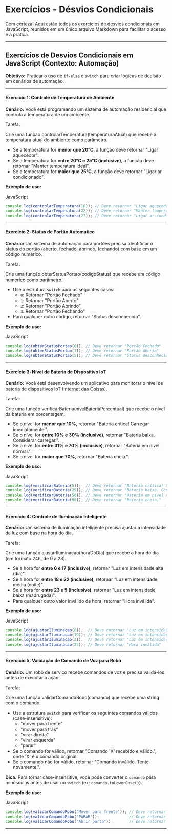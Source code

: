 # Exercícios - Désvios Condicionais

Com certeza! Aqui estão todos os exercícios de desvios condicionais em JavaScript, reunidos em um único arquivo Markdown para facilitar o acesso e a prática.

***

## Exercícios de Desvios Condicionais em JavaScript (Contexto: Automação)

**Objetivo:** Praticar o uso de `if-else` e `switch` para criar lógicas de decisão em cenários de automação.

***

#### Exercício 1: Controle de Temperatura de Ambiente

**Cenário:** Você está programando um sistema de automação residencial que controla a temperatura de um ambiente.

Tarefa:

Crie uma função controlarTemperatura(temperaturaAtual) que recebe a temperatura atual do ambiente como parâmetro.

* Se a temperatura for **menor que 20°C**, a função deve retornar "Ligar aquecedor".
* Se a temperatura for **entre 20°C e 25°C (inclusive)**, a função deve retornar "Manter temperatura ideal".
* Se a temperatura for **maior que 25°C**, a função deve retornar "Ligar ar-condicionado".

**Exemplo de uso:**

JavaScript

```javascript
console.log(controlarTemperatura(18)); // Deve retornar "Ligar aquecedor"
console.log(controlarTemperatura(22)); // Deve retornar "Manter temperatura ideal"
console.log(controlarTemperatura(27)); // Deve retornar "Ligar ar-condicionado"
```

***

#### Exercício 2: Status de Portão Automático

**Cenário:** Um sistema de automação para portões precisa identificar o status do portão (aberto, fechado, abrindo, fechando) com base em um código numérico.

Tarefa:

Crie uma função obterStatusPortao(codigoStatus) que recebe um código numérico como parâmetro.

* Use a estrutura `switch` para os seguintes casos:
  * `0`: Retornar "Portão Fechado"
  * `1`: Retornar "Portão Aberto"
  * `2`: Retornar "Portão Abrindo"
  * `3`: Retornar "Portão Fechando"
* Para qualquer outro código, retornar "Status desconhecido".

**Exemplo de uso:**

JavaScript

```javascript
console.log(obterStatusPortao(0)); // Deve retornar "Portão Fechado"
console.log(obterStatusPortao(1)); // Deve retornar "Portão Aberto"
console.log(obterStatusPortao(5)); // Deve retornar "Status desconhecido"
```

***

#### Exercício 3: Nível de Bateria de Dispositivo IoT

**Cenário:** Você está desenvolvendo um aplicativo para monitorar o nível de bateria de dispositivos IoT (Internet das Coisas).

Tarefa:

Crie uma função verificarBateria(nivelBateriaPercentual) que recebe o nível da bateria em porcentagem.

* Se o nível for **menor que 10%**, retornar "Bateria crítica! Carregar imediatamente.".
* Se o nível for **entre 10% e 30% (inclusive)**, retornar "Bateria baixa. Considerar carregar.".
* Se o nível for **entre 31% e 70% (inclusive)**, retornar "Bateria em nível normal.".
* Se o nível for **maior que 70%**, retornar "Bateria cheia.".

**Exemplo de uso:**

JavaScript

```javascript
console.log(verificarBateria(5));  // Deve retornar "Bateria crítica! Carregar imediatamente."
console.log(verificarBateria(25)); // Deve retornar "Bateria baixa. Considerar carregar."
console.log(verificarBateria(50)); // Deve retornar "Bateria em nível normal."
console.log(verificarBateria(90)); // Deve retornar "Bateria cheia."
```

***

#### Exercício 4: Controle de Iluminação Inteligente

**Cenário:** Um sistema de iluminação inteligente precisa ajustar a intensidade da luz com base na hora do dia.

Tarefa:

Crie uma função ajustarIluminacao(horaDoDia) que recebe a hora do dia (em formato 24h, de 0 a 23).

* Se a hora for **entre 6 e 17 (inclusive)**, retornar "Luz em intensidade alta (dia)".
* Se a hora for **entre 18 e 22 (inclusive)**, retornar "Luz em intensidade média (noite)".
* Se a hora for **entre 23 e 5 (inclusive)**, retornar "Luz em intensidade baixa (madrugada)".
* Para qualquer outro valor inválido de hora, retornar "Hora inválida".

**Exemplo de uso:**

JavaScript

```javascript
console.log(ajustarIluminacao(8));  // Deve retornar "Luz em intensidade alta (dia)"
console.log(ajustarIluminacao(19)); // Deve retornar "Luz em intensidade média (noite)"
console.log(ajustarIluminacao(2));  // Deve retornar "Luz em intensidade baixa (madrugada)"
console.log(ajustarIluminacao(25)); // Deve retornar "Hora inválida"
```

***

#### Exercício 5: Validação de Comando de Voz para Robô

**Cenário:** Um robô de serviço recebe comandos de voz e precisa validá-los antes de executar a ação.

Tarefa:

Crie uma função validarComandoRobo(comando) que recebe uma string com o comando.

* Use a estrutura `switch` para verificar os seguintes comandos válidos (case-insensitive):
  * "mover para frente"
  * "mover para trás"
  * "virar direita"
  * "virar esquerda"
  * "parar"
* Se o comando for válido, retornar "Comando 'X' recebido e válido.", onde 'X' é o comando original.
* Se o comando não for válido, retornar "Comando inválido. Tente novamente.".

**Dica:** Para tornar case-insensitive, você pode converter o `comando` para minúsculas antes de usar no `switch` (ex: `comando.toLowerCase()`).

**Exemplo de uso:**

JavaScript

```javascript
console.log(validarComandoRobo("Mover para frente")); // Deve retornar "Comando 'Mover para frente' recebido e válido."
console.log(validarComandoRobo("PARAR"));             // Deve retornar "Comando 'PARAR' recebido e válido."
console.log(validarComandoRobo("Abrir porta"));       // Deve retornar "Comando inválido. Tente novamente."
```

***

